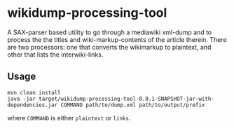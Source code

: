 # wikidump-processing-tool

A SAX-parser based utility to go through a mediawiki xml-dump and to process the the titles and
wiki-markup-contents of the article therein. There are two processors: one that converts the
wikimarkup to plaintext, and other that lists the interwiki-links.

## Usage

    mvn clean install
    java -jar target/wikidump-processing-tool-0.0.1-SNAPSHOT-jar-with-dependencies.jar COMMAND path/to/dump.xml path/to/output/prefix

where `COMMAND` is either `plaintext` or `links`.
